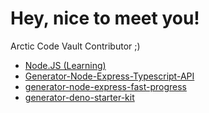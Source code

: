 # Hey, nice to meet you!

Arctic Code Vault Contributor ;)

- [Node.JS (Learning)](https://github.com/ChechaValerii/ChechaValerii)
- [Generator-Node-Express-Typescript-API](https://www.npmjs.com/package/generator-node-express-typescript-api)
- [generator-node-express-fast-progress](https://www.npmjs.com/package/generator-node-express-fast-progress)
- [generator-deno-starter-kit](https://www.npmjs.com/package/generator-deno-starter-kit)